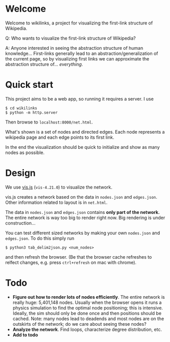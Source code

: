 # Welcome

Welcome to wikilinks, a project for visualizing the first-link structure of Wikipedia.

Q: Who wants to visualize the first-link structure of Wikipedia?

A: Anyone interested in seeing the abstraction structure of human knowledge...  First-links generally lead to an abstraction/generalization of the current page, so by visualizing first links we can approximate the abstraction structure of... _everything_.

# Quick start
This project aims to be a web app, so running it requires a server. I use
```
$ cd wikilinks
$ python -m http.server
```
Then browse to `localhost:8000/net.html`.

What's shown is a set of nodes and directed edges.  Each node represents a wikipedia page and each edge points to its first link.

In the end the visualization should be quick to initialize and show as many nodes as possible.

# Design
We use [vis.js](http://visjs.org/) (`vis-4.21.0`) to visualize the network.  

vis.js creates a network based on the data in `nodes.json` and `edges.json`.  Other information related to layout is in `net.html`.

The data in `nodes.json` and `edges.json` contains __only part of the network.__  The entire network is way too big to render right now. Big rendering is under construction...

You can test different sized networks by making your own `nodes.json` and `edges.json`.  To do this simply run

`$ python3 tab_delim2json.py <num_nodes>`

and then refresh the browser. (Be that the browser cache refreshes to relfect changes, e.g. press `ctrl+refresh` on mac with chrome).

# Todo
- __Figure out how to render lots of nodes efficiently__.  The entire network is really huge: 5,401,148 nodes.  Usually when the browser opens it runs a physics simulation to find the optimal node positioning; this is intensive.  Ideally, the sim should only be done once and then positions should be cached. Note: many nodes lead to deadends and most nodes are on the outskirts of the network; do we care about seeing these nodes?
- __Analyze the network__.  Find loops, characterize degree distribution, etc.
- __Add to todo__
